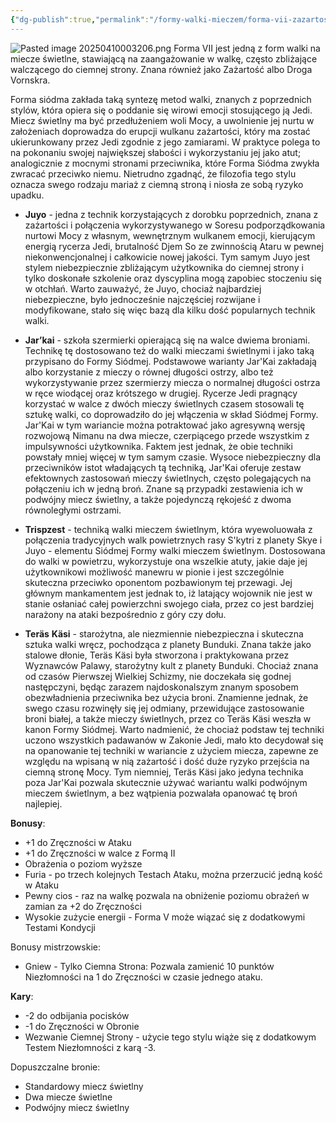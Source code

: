 ```yaml
---
{"dg-publish":true,"permalink":"/formy-walki-mieczem/forma-vii-zazartosc/","dgPassFrontmatter":true}
---
```


![Pasted image 20250410003206.png](/img/user/6%20Obrazy/Pasted%20image%2020250410003206.png)
Forma VII jest jedną z form walki na miecze świetlne, stawiającą na zaangażowanie w walkę, często zbliżające walczącego do ciemnej strony. Znana również jako Zażartość albo Droga Vornskra.

Forma siódma zakłada taką syntezę metod walki, znanych z poprzednich stylów, która opiera się o poddanie się wirowi emocji stosującego ją Jedi. Miecz świetlny ma być przedłużeniem woli Mocy, a uwolnienie jej nurtu w założeniach doprowadza do erupcji wulkanu zażartości, który ma zostać ukierunkowany przez Jedi zgodnie z jego zamiarami. W praktyce polega to na pokonaniu swojej największej słabości i wykorzystaniu jej jako atut; analogicznie z mocnymi stronami przeciwnika, które Forma Siódma zwykła zwracać przeciwko niemu. Nietrudno zgadnąć, że filozofia tego stylu oznacza swego rodzaju mariaż z ciemną stroną i niosła ze sobą ryzyko upadku.

- **Juyo** - jedna z technik korzystających z dorobku poprzednich, znana z zażartości i połączenia wykorzystywanego w Soresu podporządkowania nurtowi Mocy z własnym, wewnętrznym wulkanem emocji, kierującym energią rycerza Jedi, brutalność Djem So ze zwinnością Ataru w pewnej niekonwencjonalnej i całkowicie nowej jakości. Tym samym Juyo jest stylem niebezpiecznie zbliżającym użytkownika do ciemnej strony i tylko doskonałe szkolenie oraz dyscyplina mogą zapobiec stoczeniu się w otchłań. Warto zauważyć, że Juyo, chociaż najbardziej niebezpieczne, było jednocześnie najczęściej rozwijane i modyfikowane, stało się więc bazą dla kilku dość popularnych technik walki.

- **Jar’kai** - szkoła szermierki opierającą się na walce dwiema broniami. Technikę tę dostosowano też do walki mieczami świetlnymi i jako taką przypisano do Formy Siódmej. Podstawowe warianty Jar'Kai zakładają albo korzystanie z mieczy o równej długości ostrzy, albo też wykorzystywanie przez szermierzy miecza o normalnej długości ostrza w ręce wiodącej oraz krótszego w drugiej. Rycerze Jedi pragnący korzystać w walce z dwóch mieczy świetlnych czasem stosowali tę sztukę walki, co doprowadziło do jej włączenia w skład Siódmej Formy. Jar'Kai w tym wariancie można potraktować jako agresywną wersję rozwojową Nimanu na dwa miecze, czerpiącego przede wszystkim z impulsywności użytkownika. Faktem jest jednak, że obie techniki powstały mniej więcej w tym samym czasie. Wysoce niebezpieczny dla przeciwników istot władających tą techniką, Jar'Kai oferuje zestaw efektownych zastosowań mieczy świetlnych, często polegających na połączeniu ich w jedną broń. Znane są przypadki zestawienia ich w podwójny miecz świetlny, a także pojedynczą rękojeść z dwoma równoległymi ostrzami.

- **Trispzest** - techniką walki mieczem świetlnym, która wyewoluowała z połączenia tradycyjnych walk powietrznych rasy S'kytri z planety Skye i Juyo - elementu Siódmej Formy walki mieczem świetlnym. Dostosowana do walki w powietrzu, wykorzystuje ona wszelkie atuty, jakie daje jej użytkownikowi możliwość manewru w pionie i jest szczególnie skuteczna przeciwko oponentom pozbawionym tej przewagi. Jej głównym mankamentem jest jednak to, iż latający wojownik nie jest w stanie osłaniać całej powierzchni swojego ciała, przez co jest bardziej narażony na ataki bezpośrednio z góry czy dołu.

- **Teräs** **Käsi** - starożytna, ale niezmiennie niebezpieczna i skuteczna sztuka walki wręcz, pochodząca z planety Bunduki. Znana także jako stalowe dłonie, Teräs Käsi była stworzona i praktykowana przez Wyznawców Palawy, starożytny kult z planety Bunduki. Chociaż znana od czasów Pierwszej Wielkiej Schizmy, nie doczekała się godnej następczyni, będąc zarazem najdoskonalszym znanym sposobem obezwładnienia przeciwnika bez użycia broni. Znamienne jednak, że swego czasu rozwinęły się jej odmiany, przewidujące zastosowanie broni białej, a także mieczy świetlnych, przez co Teräs Käsi weszła w kanon Formy Siódmej. Warto nadmienić, że chociaż podstaw tej techniki uczono wszystkich padawanów w Zakonie Jedi, mało kto decydował się na opanowanie tej techniki w wariancie z użyciem miecza, zapewne ze względu na wpisaną w nią zażartość i dość duże ryzyko przejścia na ciemną stronę Mocy. Tym niemniej, Teräs Käsi jako jedyna technika poza Jar'Kai pozwala skutecznie używać wariantu walki podwójnym mieczem świetlnym, a bez wątpienia pozwalała opanować tę broń najlepiej.

**Bonusy**:
- +1 do Zręczności w Ataku
- +1 do Zręczności w walce z Formą II
- Obrażenia o poziom wyższe
- Furia - po trzech kolejnych Testach Ataku, można przerzucić jedną kość w Ataku
- Pewny cios - raz na walkę pozwala na obniżenie poziomu obrażeń w zamian za +2 do Zręczności
- Wysokie zużycie energii - Forma V może wiązać się z dodatkowymi Testami Kondycji

Bonusy mistrzowskie:
- Gniew - Tylko Ciemna Strona: Pozwala zamienić 10 punktów Niezłomności na 1 do Zręczności w czasie jednego ataku.

**Kary**:
- -2 do odbijania pocisków
- -1 do Zręczności w Obronie
- Wezwanie Ciemnej Strony - użycie tego stylu wiąże się z dodatkowym Testem Niezłomności z karą -3.

Dopuszczalne bronie:
- Standardowy miecz świetlny
- Dwa miecze świetlne
- Podwójny miecz świetlny